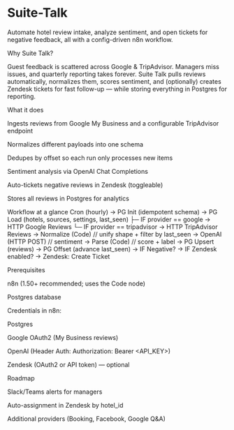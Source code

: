 # Suite-Talk

Automate hotel review intake, analyze sentiment, and open tickets for negative feedback, all with a config-driven n8n workflow.


Why Suite Talk?

Guest feedback is scattered across Google & TripAdvisor. Managers miss issues, and quarterly reporting takes forever.
Suite Talk pulls reviews automatically, normalizes them, scores sentiment, and (optionally) creates Zendesk tickets for fast follow-up — while storing everything in Postgres for reporting.


What it does

Ingests reviews from Google My Business and a configurable TripAdvisor endpoint

Normalizes different payloads into one schema

Dedupes by offset so each run only processes new items

Sentiment analysis via OpenAI Chat Completions

Auto-tickets negative reviews in Zendesk (toggleable)

Stores all reviews in Postgres for analytics


Workflow at a glance
Cron (hourly)
  → PG Init (idempotent schema)
  → PG Load (hotels, sources, settings, last_seen)
      ├─ IF provider == google      → HTTP Google Reviews
      └─ IF provider == tripadvisor → HTTP TripAdvisor Reviews
  → Normalize (Code)  // unify shape + filter by last_seen
  → OpenAI (HTTP POST) // sentiment
  → Parse (Code)       // score + label
  → PG Upsert (reviews)
  → PG Offset (advance last_seen)
  → IF Negative?
       → IF Zendesk enabled?
            → Zendesk: Create Ticket


Prerequisites

n8n (1.50+ recommended; uses the Code node)

Postgres database

Credentials in n8n:

Postgres

Google OAuth2 (My Business reviews)

OpenAI (Header Auth: Authorization: Bearer <API_KEY>)

Zendesk (OAuth2 or API token) — optional


Roadmap

Slack/Teams alerts for managers

Auto-assignment in Zendesk by hotel_id

Additional providers (Booking, Facebook, Google Q&A)
